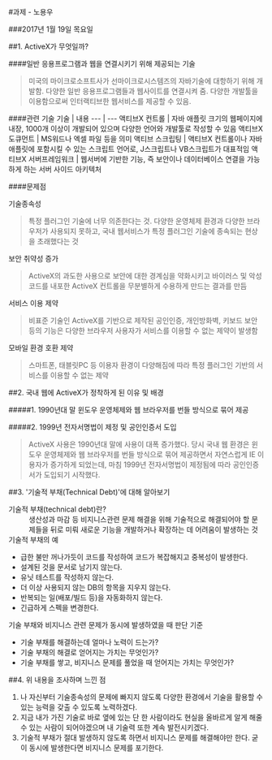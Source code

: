 #과제 - 노용우

###2017년 1월 19일 목요일

##1. ActiveX가 무엇일까?

####일반 응용프로그램과 웹을 연결시키기 위해 제공되는 기술

> 미국의 마이크로소프트사가 선마이크로시스템즈의 자바기술에 대항하기 위해 개발함. 다양한 일반 응용프로그램들과 웹사이트를 연결시켜 줌. 다양한 개발툴을 이용함으로써 인터랙티브한 웹서비스를 제공할 수 있음.

####관련 기술
기술 | 내용
--- | ---
액티브X 컨트롤 | 자바 애플릿 크기의 웹페이지에 내장, 1000개 이상이 개발되어 있으며 다양한 언어와 개발툴로 작성할 수 있음
액티브X 도큐먼트 | MS워드나 엑셀 파일 등을 의미
액티브 스크립팅 | 액티브X 컨트롤이나 자바 애플릿에 포함시킬 수 있는 스크립트 언어로, J스크립트나 VB스크립트가 대표적임
액티브X 서버프레임워크 | 웹서버에 기반한 기능, 즉 보안이나 데이터베이스 연결을 가능하게 하는 서버 사이드 아키텍처

####문제점

기술종속성

> 특정 플러그인 기술에 너무 의존한다는 것. 다양한 운영체제 환경과 다양한 브라우저가 사용되지 못하고, 국내 웹서비스가 특정 플러그인 기술에 종속되는 현상을 초래했다는 것

보안 취약성 증가

> ActiveX의 과도한 사용으로 보안에 대한 경계심을 약화시키고 바이러스 및 악성코드를 내포한 ActiveX 컨트롤을 무분별하게 수용하게 만드는 결과를 만듬

서비스 이용 제약

> 비표준 기술인 ActiveX를 기반으로 제작된 공인인증, 개인방화벽, 키보드 보안 등의 기능은 다양한 브라우저 사용자가 서비스를 이용할 수 없는 제약이 발생함

모바일 환경 호환 제약

> 스마트폰, 태블릿PC 등 이용자 환경이 다양해짐에 따라 특정 플러그인 기반의 서비스를 이용할 수 없는 제약

##2. 국내 웹에 ActiveX가 정착하게 된 이유 및 배경

#####1. 1990년대 말 윈도우 운영체제와 웹 브라우저를 번들 방식으로 묶어 제공

#####2. 1999년 전자서명법이 제정 및 공인인증서 도입

> ActiveX 사용은 1990년대 말에 사용이 대폭 증가했다. 당시 국내 웹 환경은 윈도우 운영체제와 웹 브라우저를 번들 방식으로 묶어 제공하면서 자연스럽게 IE 이용자가 증가하게 되었는데, 마침 1999년 전자서명법이 제정됨에 따라 공인인증서가 도입되기 시작했다.

##3. '기술적 부채(Technical Debt)'에 대해 알아보기

<dl>
<dt>기술적 부채(technical debt)란?</dt>
<dd>생산성과 마감 등 비지니스관련 문제 해결을 위해 기술적으로 해결되어야 할 문제들을 뒤로 미뤄 새로운 기능을 개발하거나 확장하는 데 어려움이 발생하는 것</dd>

<dt>기술적 부채의 예</dt>

* 급한 불만 꺼나가듯이 코드를 작성하여 코드가 복잡해지고 중복성이 발생한다.
* 설계된 것을 문서로 남기지 않는다.
* 유닛 테스트를 작성하지 않는다.
* 더 이상 사용되지 않는 DB의 항목을 지우지 않는다.
* 반복되는 일(배포/빌드 등)을 자동화하지 않는다.
* 긴급하게 스펙을 변경한다.

<dt>기술 부채와 비지니스 관련 문제가 동시에 발생하였을 때 판단 기준</dt>

* 기술 부채를 해결하는데 얼마나 노력이 드는가?
* 기술 부채의 해결로 얻어지는 가치는 무엇인가?
* 기술 부채를 쌓고, 비지니스 문제를 풀었을 때 얻어지는 가치는 무엇인가?

##4. 위 내용을 조사하며 느낀 점

1. 나 자신부터 기술종속성의 문제에 빠지지 않도록 다양한 환경에서 기술을 활용할 수 있는 능력을 갖출 수 있도록 노력하겠다.
2. 지금 내가 가진 기술로 바로 옆에 있는 단 한 사람이라도 현실을 올바르게 알게 해줄 수 있는 사람이 되어야겠으며 내 기술력 또한 계속 발전시키겠다.
3. 기술적 부채가 절대 발생하지 않도록 하면서 비지니스 문제를 해결해야만 한다. 굳이 동시에 발생한다면 비지니스 문제를 포기한다.